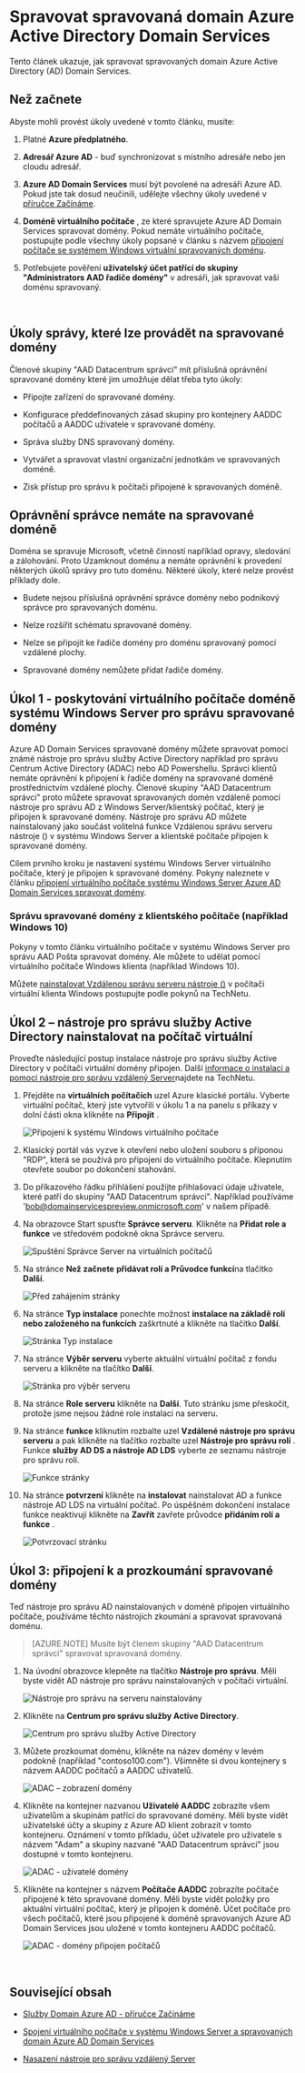 <properties
    pageTitle="Azure Active Directory Domain Services: Správa spravovaných doménu | Microsoft Azure"
    description="Správa domén spravovaných Azure Active Directory Domain Services"
    services="active-directory-ds"
    documentationCenter=""
    authors="mahesh-unnikrishnan"
    manager="stevenpo"
    editor="curtand"/>

<tags
    ms.service="active-directory-ds"
    ms.workload="identity"
    ms.tgt_pltfrm="na"
    ms.devlang="na"
    ms.topic="article"
    ms.date="10/02/2016"
    ms.author="maheshu"/>

# <a name="administer-an-azure-active-directory-domain-services-managed-domain"></a>Spravovat spravovaná domain Azure Active Directory Domain Services
Tento článek ukazuje, jak spravovat spravovaných domain Azure Active Directory (AD) Domain Services.


## <a name="before-you-begin"></a>Než začnete
Abyste mohli provést úkoly uvedené v tomto článku, musíte:

1. Platné **Azure předplatného**.

2. **Adresář Azure AD** - buď synchronizovat s místního adresáře nebo jen cloudu adresář.

3. **Azure AD Domain Services** musí být povolené na adresáři Azure AD. Pokud jste tak dosud neučinili, udělejte všechny úkoly uvedené v [příručce Začínáme](./active-directory-ds-getting-started.md).

4. **Doméně virtuálního počítače** , ze které spravujete Azure AD Domain Services spravovat domény. Pokud nemáte virtuálního počítače, postupujte podle všechny úkoly popsané v článku s názvem [připojení počítače se systémem Windows virtuální spravovaných doménu](./active-directory-ds-admin-guide-join-windows-vm.md).

5. Potřebujete pověření **uživatelský účet patřící do skupiny "Administrators AAD řadiče domény"** v adresáři, jak spravovat vaši doménu spravovaný.

<br>


## <a name="administrative-tasks-you-can-perform-on-a-managed-domain"></a>Úkoly správy, které lze provádět na spravované domény
Členové skupiny "AAD Datacentrum správci" mít příslušná oprávnění spravované domény které jim umožňuje dělat třeba tyto úkoly:

- Připojte zařízení do spravované domény.

- Konfigurace předdefinovaných zásad skupiny pro kontejnery AADDC počítačů a AADDC uživatele v spravované domény.

- Správa služby DNS spravovaný domény.

- Vytvářet a spravovat vlastní organizační jednotkám ve spravovaných doméně.

- Zisk přístup pro správu k počítači připojené k spravovaných doméně.


## <a name="administrative-privileges-you-do-not-have-on-a-managed-domain"></a>Oprávnění správce nemáte na spravované doméně
Doména se spravuje Microsoft, včetně činností například opravy, sledování a zálohování. Proto Uzamknout doménu a nemáte oprávnění k provedení některých úkolů správy pro tuto doménu. Některé úkoly, které nelze provést příklady dole.

- Budete nejsou příslušná oprávnění správce domény nebo podnikový správce pro spravovaných doménu.

- Nelze rozšířit schématu spravované domény.

- Nelze se připojit ke řadiče domény pro doménu spravovaný pomocí vzdálené plochy.

- Spravované domény nemůžete přidat řadiče domény.


## <a name="task-1---provision-a-domain-joined-windows-server-virtual-machine-to-remotely-administer-the-managed-domain"></a>Úkol 1 - poskytování virtuálního počítače doméně systému Windows Server pro správu spravované domény
Azure AD Domain Services spravované domény můžete spravovat pomocí známé nástroje pro správu služby Active Directory například pro správu Centrum Active Directory (ADAC) nebo AD Powershellu. Správci klientů nemáte oprávnění k připojení k řadiče domény na spravované doméně prostřednictvím vzdálené plochy. Členové skupiny "AAD Datacentrum správci" proto můžete spravovat spravovaných domén vzdáleně pomocí nástroje pro správu AD z Windows Server/klientský počítač, který je připojen k spravované domény. Nástroje pro správu AD můžete nainstalovaný jako součást volitelná funkce Vzdálenou správu serveru nástroje () v systému Windows Server a klientské počítače připojen k spravované domény.

Cílem prvního kroku je nastavení systému Windows Server virtuálního počítače, který je připojen k spravované domény. Pokyny naleznete v článku [připojení virtuálního počítače systému Windows Server Azure AD Domain Services spravovat domény](active-directory-ds-admin-guide-join-windows-vm.md).

### <a name="remotely-administer-the-managed-domain-from-a-client-computer-for-example-windows-10"></a>Správu spravované domény z klientského počítače (například Windows 10)
Pokyny v tomto článku virtuálního počítače v systému Windows Server pro správu AAD Pošta spravovat domény. Ale můžete to udělat pomocí virtuálního počítače Windows klienta (například Windows 10).

Můžete [nainstalovat Vzdálenou správu serveru nástroje ()](http://social.technet.microsoft.com/wiki/contents/articles/2202.remote-server-administration-tools-rsat-for-windows-client-and-windows-server-dsforum2wiki.aspx) v počítači virtuální klienta Windows postupujte podle pokynů na TechNetu.


## <a name="task-2---install-active-directory-administration-tools-on-the-virtual-machine"></a>Úkol 2 – nástroje pro správu služby Active Directory nainstalovat na počítač virtuální
Proveďte následující postup instalace nástroje pro správu služby Active Directory v počítači virtuální domény připojen. Další [informace o instalaci a pomocí nástroje pro správu vzdálený Server](https://technet.microsoft.com/library/hh831501.aspx)najdete na TechNetu.

1. Přejděte na **virtuálních počítačích** uzel Azure klasické portálu. Vyberte virtuální počítač, který jste vytvořili v úkolu 1 a na panelu s příkazy v dolní části okna klikněte na **Připojit** .

    ![Připojení k systému Windows virtuálního počítače](./media/active-directory-domain-services-admin-guide/connect-windows-vm.png)

2. Klasický portál vás vyzve k otevření nebo uložení souboru s příponou "RDP", která se používá pro připojení do virtuálního počítače. Klepnutím otevřete soubor po dokončení stahování.

3. Do příkazového řádku přihlášení použijte přihlašovací údaje uživatele, které patří do skupiny "AAD Datacentrum správci". Například používáme 'bob@domainservicespreview.onmicrosoft.com' v našem případě.

4. Na obrazovce Start spusťte **Správce serveru**. Klikněte na **Přidat role a funkce** ve středovém podokně okna Správce serveru.

    ![Spuštění Správce Server na virtuálních počítačů](./media/active-directory-domain-services-admin-guide/install-rsat-server-manager.png)

5. Na stránce **Než začnete** **přidávat rolí a Průvodce funkcí**na tlačítko **Další**.

    ![Před zahájením stránky](./media/active-directory-domain-services-admin-guide/install-rsat-server-manager-add-roles-begin.png)

6. Na stránce **Typ instalace** ponechte možnost **instalace na základě rolí nebo založeného na funkcích** zaškrtnuté a klikněte na tlačítko **Další**.

    ![Stránka Typ instalace](./media/active-directory-domain-services-admin-guide/install-rsat-server-manager-add-roles-type.png)

7. Na stránce **Výběr serveru** vyberte aktuální virtuální počítač z fondu serveru a klikněte na tlačítko **Další**.

    ![Stránka pro výběr serveru](./media/active-directory-domain-services-admin-guide/install-rsat-server-manager-add-roles-server.png)

8. Na stránce **Role serveru** klikněte na **Další**. Tuto stránku jsme přeskočit, protože jsme nejsou žádné role instalaci na serveru.

9. Na stránce **funkce** kliknutím rozbalte uzel **Vzdálené nástroje pro správu serveru** a pak klikněte na tlačítko rozbalte uzel **Nástroje pro správu rolí** . Funkce **služby AD DS a nástroje AD LDS** vyberte ze seznamu nástroje pro správu rolí.

    ![Funkce stránky](./media/active-directory-domain-services-admin-guide/install-rsat-server-manager-add-roles-ad-tools.png)

10. Na stránce **potvrzení** klikněte na **instalovat** nainstalovat AD a funkce nástroje AD LDS na virtuální počítač. Po úspěšném dokončení instalace funkce neaktivují klikněte na **Zavřít** zavřete průvodce **přidáním rolí a funkce** .

    ![Potvrzovací stránku](./media/active-directory-domain-services-admin-guide/install-rsat-server-manager-add-roles-confirmation.png)


## <a name="task-3---connect-to-and-explore-the-managed-domain"></a>Úkol 3: připojení k a prozkoumání spravované domény
Teď nástroje pro správu AD nainstalovaných v doméně připojen virtuálního počítače, používáme těchto nástrojích zkoumání a spravovat spravovaná doménu.

> [AZURE.NOTE] Musíte být členem skupiny "AAD Datacentrum správci" spravovat spravovaná domény.

1. Na úvodní obrazovce klepněte na tlačítko **Nástroje pro správu**. Měli byste vidět AD nástroje pro správu nainstalovaných v počítači virtuální.

    ![Nástroje pro správu na serveru nainstalovány](./media/active-directory-domain-services-admin-guide/install-rsat-admin-tools-installed.png)

2. Klikněte na **Centrum pro správu služby Active Directory**.

    ![Centrum pro správu služby Active Directory](./media/active-directory-domain-services-admin-guide/adac-overview.png)

3. Můžete prozkoumat doménu, klikněte na název domény v levém podokně (například "contoso100.com"). Všimněte si dvou kontejnery s názvem AADDC počítačů a AADDC uživatelů.

    ![ADAC – zobrazení domény](./media/active-directory-domain-services-admin-guide/adac-domain-view.png)

4. Klikněte na kontejner nazvanou **Uživatelé AADDC** zobrazíte všem uživatelům a skupinám patřící do spravované domény. Měli byste vidět uživatelské účty a skupiny z Azure AD klient zobrazit v tomto kontejneru. Oznámení v tomto příkladu, účet uživatele pro uživatele s názvem "Adam" a skupiny nazvané "AAD Datacentrum správci" jsou dostupné v tomto kontejneru.

    ![ADAC - uživatelé domény](./media/active-directory-domain-services-admin-guide/adac-aaddc-users.png)

5. Klikněte na kontejner s názvem **Počítače AADDC** zobrazíte počítače připojené k této spravované domény. Měli byste vidět položky pro aktuální virtuální počítač, který je připojen k doméně. Účet počítače pro všech počítačů, které jsou připojené k doméně spravovaných Azure AD Domain Services jsou uložené v tomto kontejneru AADDC počítačů.

    ![ADAC - domény připojen počítačů](./media/active-directory-domain-services-admin-guide/adac-aaddc-computers.png)

<br>

## <a name="related-content"></a>Související obsah

- [Služby Domain Azure AD - příručce Začínáme](./active-directory-ds-getting-started.md)

- [Spojení virtuálního počítače v systému Windows Server a spravovaných domain Azure AD Domain Services](active-directory-ds-admin-guide-join-windows-vm.md)

- [Nasazení nástroje pro správu vzdálený Server](https://technet.microsoft.com/library/hh831501.aspx)
